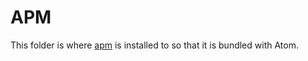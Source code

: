 # APM

This folder is where [apm](https://github.com/atom/apm) is installed to so that
it is bundled with Atom.
